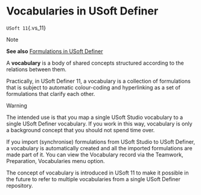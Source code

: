 # Vocabularies in USoft Definer

`USoft 11`{.vs_11}

> [!NOTE]
> **See also**
> [Formulations in USoft Definer](/docs/Collaboration/Between%20business%20rules%20and%20implementations/Formulations%20in%20USoft%20Definer.md)

A **vocabulary** is a body of shared concepts structured according to the relations between them.

Practically, in USoft Definer 11, a vocabulary is a collection of formulations that is subject to automatic colour-coding and hyperlinking as a set of formulations that clarify each other.

> [!WARNING]
> The intended use is that you map a single USoft Studio vocabulary to a single USoft Definer vocabulary. If you work in this way, vocabulary is only a background concept that you should not spend time over.

If you import (synchronise) formulations from USoft Studio to USoft Definer, a vocabulary is automatically created and all the imported formulations are made part of it. You can view the Vocabulary record via the Teamwork, Preparation, Vocabularies menu option.

The concept of vocabulary is introduced in USoft 11 to make it possible in the future to refer to multiple vocabularies from a single USoft Definer repository.

 

 